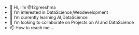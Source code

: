 - 👋 Hi, I’m @12greeshma
- 👀 I’m interested in DataScience,Webdevelopment
- 🌱 I’m currently learning AI,DataScience
- 💞️ I’m looking to collaborate on Projects on AI and DataScience
- 📫 How to reach me ...

<!---
12greeshma/12greeshma is a ✨ special ✨ repository because its `README.md` (this file) appears on your GitHub profile.
You can click the Preview link to take a look at your changes.
--->
